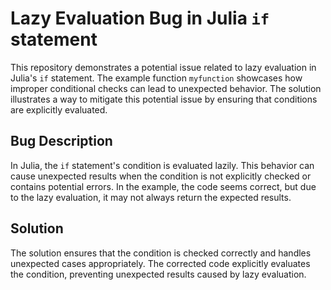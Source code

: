 # Lazy Evaluation Bug in Julia `if` statement
This repository demonstrates a potential issue related to lazy evaluation in Julia's `if` statement. The example function `myfunction` showcases how improper conditional checks can lead to unexpected behavior. The solution illustrates a way to mitigate this potential issue by ensuring that conditions are explicitly evaluated.

## Bug Description
In Julia, the `if` statement's condition is evaluated lazily. This behavior can cause unexpected results when the condition is not explicitly checked or contains potential errors. In the example, the code seems correct, but due to the lazy evaluation, it may not always return the expected results.

## Solution
The solution ensures that the condition is checked correctly and handles unexpected cases appropriately.  The corrected code explicitly evaluates the condition, preventing unexpected results caused by lazy evaluation.